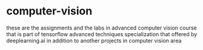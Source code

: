 # computer-vision
these are the assignments and the labs in advanced computer vision course that is part of tensorflow advanced techniques specialization that offered by deeplearning.ai
in addition to another projects in computer vision area
